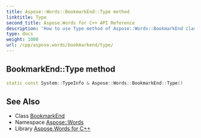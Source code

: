 ```yaml
---
title: Aspose::Words::BookmarkEnd::Type method
linktitle: Type
second_title: Aspose.Words for C++ API Reference
description: 'How to use Type method of Aspose::Words::BookmarkEnd class in C++.'
type: docs
weight: 1000
url: /cpp/aspose.words/bookmarkend/type/
---
```

## BookmarkEnd::Type method




```cpp
static const System::TypeInfo & Aspose::Words::BookmarkEnd::Type()
```

## See Also

* Class [BookmarkEnd](../)
* Namespace [Aspose::Words](../../)
* Library [Aspose.Words for C++](../../../)
